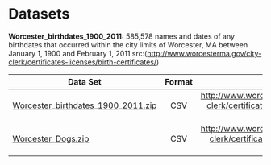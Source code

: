 # Datasets
**Worcester_birthdates_1900_2011:** 585,578 names and dates of any birthdates that occurred within the city limits of Worcester, MA between January 1, 1900 and February 1, 2011 src:(http://www.worcesterma.gov/city-clerk/certificates-licenses/birth-certificates/)

| Data Set      | Format        | Source  |
| ------------- |:-------------:| -----:|
| [Worcester_birthdates_1900_2011.zip](https://github.com/HerschelKrustofsky/Data/blob/master/Worcester_birthdates_1900_2011.zip) | CSV | http://www.worcesterma.gov/city-clerk/certificates-licenses/birth-certificates/ |
| [Worcester_Dogs.zip](https://github.com/HerschelKrustofsky/Data/blob/master/Worcester_Dogs.zip) | CSV |http://www.worcesterma.gov/city-clerk/certificates-licenses/dog-licenses|



